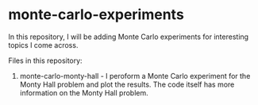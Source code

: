 # monte-carlo-experiments

In this repository, I will be adding Monte Carlo experiments for interesting topics I come across.

Files in this repository:
1. monte-carlo-monty-hall - I peroform a Monte Carlo experiment for the Monty Hall problem and plot the results. The code itself has more information on the Monty Hall problem.
